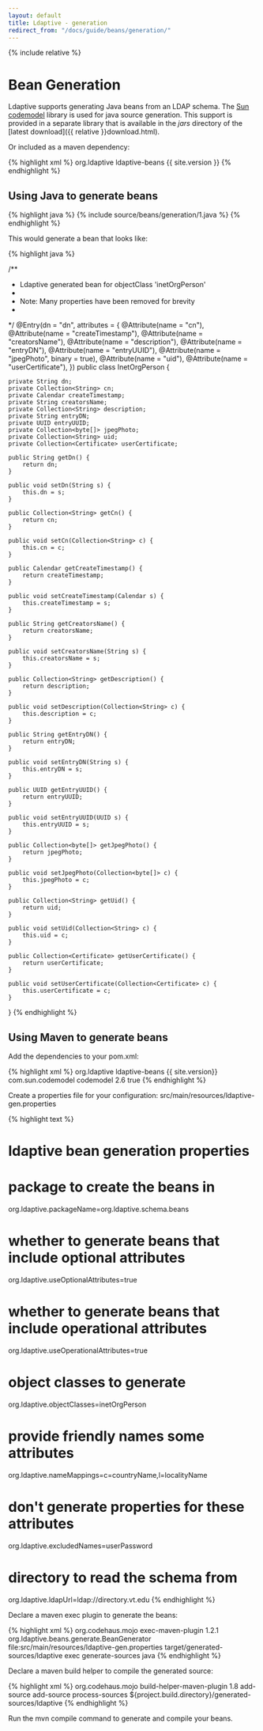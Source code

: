 ```yaml
---
layout: default
title: Ldaptive - generation
redirect_from: "/docs/guide/beans/generation/"
---
```


{% include relative %}

# Bean Generation

Ldaptive supports generating Java beans from an LDAP schema. The [Sun codemodel](https://codemodel.java.net/) library is used for java source generation. This support is provided in a separate library that is available in the _jars_ directory of the [latest download]({{ relative }}download.html).

Or included as a maven dependency:

{% highlight xml %}
 <dependencies>
  <dependency>
    <groupId>org.ldaptive</groupId>
    <artifactId>ldaptive-beans</artifactId>
    <version>{{ site.version }}</version>
  </dependency>
<dependencies>
{% endhighlight %}

## Using Java to generate beans

{% highlight java %}
{% include source/beans/generation/1.java %}
{% endhighlight %}

This would generate a bean that looks like:

{% highlight java %}

/**
 * Ldaptive generated bean for objectClass 'inetOrgPerson'
 *
 * Note: Many properties have been removed for brevity
 *
 */
@Entry(dn = "dn", attributes = {
    @Attribute(name = "cn"),
    @Attribute(name = "createTimestamp"),
    @Attribute(name = "creatorsName"),
    @Attribute(name = "description"),
    @Attribute(name = "entryDN"),
    @Attribute(name = "entryUUID"),
    @Attribute(name = "jpegPhoto", binary = true),
    @Attribute(name = "uid"),
    @Attribute(name = "userCertificate"),
})
public class InetOrgPerson {

    private String dn;
    private Collection<String> cn;
    private Calendar createTimestamp;
    private String creatorsName;
    private Collection<String> description;
    private String entryDN;
    private UUID entryUUID;
    private Collection<byte[]> jpegPhoto;
    private Collection<String> uid;
    private Collection<Certificate> userCertificate;

    public String getDn() {
        return dn;
    }

    public void setDn(String s) {
        this.dn = s;
    }

    public Collection<String> getCn() {
        return cn;
    }

    public void setCn(Collection<String> c) {
        this.cn = c;
    }

    public Calendar getCreateTimestamp() {
        return createTimestamp;
    }

    public void setCreateTimestamp(Calendar s) {
        this.createTimestamp = s;
    }

    public String getCreatorsName() {
        return creatorsName;
    }

    public void setCreatorsName(String s) {
        this.creatorsName = s;
    }

    public Collection<String> getDescription() {
        return description;
    }

    public void setDescription(Collection<String> c) {
        this.description = c;
    }

    public String getEntryDN() {
        return entryDN;
    }

    public void setEntryDN(String s) {
        this.entryDN = s;
    }

    public UUID getEntryUUID() {
        return entryUUID;
    }

    public void setEntryUUID(UUID s) {
        this.entryUUID = s;
    }

    public Collection<byte[]> getJpegPhoto() {
        return jpegPhoto;
    }

    public void setJpegPhoto(Collection<byte[]> c) {
        this.jpegPhoto = c;
    }

    public Collection<String> getUid() {
        return uid;
    }

    public void setUid(Collection<String> c) {
        this.uid = c;
    }

    public Collection<Certificate> getUserCertificate() {
        return userCertificate;
    }

    public void setUserCertificate(Collection<Certificate> c) {
        this.userCertificate = c;
    }
}
{% endhighlight %}

## Using Maven to generate beans

Add the dependencies to your pom.xml:

{% highlight xml %}
 <dependencies>
  <dependency>
    <groupId>org.ldaptive</groupId>
    <artifactId>ldaptive-beans</artifactId>
    <version>{{ site.version}}</version>
  </dependency>
  <dependency>
    <groupId>com.sun.codemodel</groupId>
    <artifactId>codemodel</artifactId>
    <version>2.6</version>
    <optional>true</optional>
  </dependency>
<dependencies>
{% endhighlight %}

Create a properties file for your configuration: src/main/resources/ldaptive-gen.properties

{% highlight text %}

# ldaptive bean generation properties

# package to create the beans in
org.ldaptive.packageName=org.ldaptive.schema.beans

# whether to generate beans that include optional attributes
org.ldaptive.useOptionalAttributes=true

# whether to generate beans that include operational attributes
org.ldaptive.useOperationalAttributes=true

# object classes to generate
org.ldaptive.objectClasses=inetOrgPerson

# provide friendly names some attributes
org.ldaptive.nameMappings=c=countryName,l=localityName

# don't generate properties for these attributes
org.ldaptive.excludedNames=userPassword

# directory to read the schema from
org.ldaptive.ldapUrl=ldap://directory.vt.edu
{% endhighlight %}

Declare a maven exec plugin to generate the beans:

{% highlight xml %}
<plugin>
  <groupId>org.codehaus.mojo</groupId>
  <artifactId>exec-maven-plugin</artifactId>
  <version>1.2.1</version>
  <configuration>
    <mainClass>org.ldaptive.beans.generate.BeanGenerator</mainClass>
    <arguments>
      <argument>file:src/main/resources/ldaptive-gen.properties</argument>
      <argument>target/generated-sources/ldaptive</argument>
    </arguments>
  </configuration>
  <executions>
    <execution>
      <id>exec</id>
      <phase>generate-sources</phase>
      <goals>
        <goal>java</goal>
      </goals>
    </execution>
  </executions>
</plugin>
{% endhighlight %}

Declare a maven build helper to compile the generated source:

{% highlight xml %}
<plugin>
  <groupId>org.codehaus.mojo</groupId>
  <artifactId>build-helper-maven-plugin</artifactId>
  <version>1.8</version>
  <executions>
    <execution>
      <id>add-source</id>
      <goals>
        <goal>add-source</goal>
      </goals>
      <phase>process-sources</phase>
      <configuration>
        <sources>
          <source>${project.build.directory}/generated-sources/ldaptive</source>
        </sources>
      </configuration>
    </execution>
  </executions>
</plugin>
{% endhighlight %}

Run the mvn compile command to generate and compile your beans.

